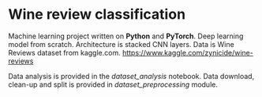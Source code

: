 # Wine review classification

Machine learning project written on **Python** and **PyTorch**. Deep learning model from scratch. Architecture is stacked CNN layers.
Data is Wine Reviews dataset from kaggle.com. https://www.kaggle.com/zynicide/wine-reviews

Data analysis is provided in the *dataset_analysis* notebook. Data download, clean-up and split is provided in *dataset_preprocessing* module. 
